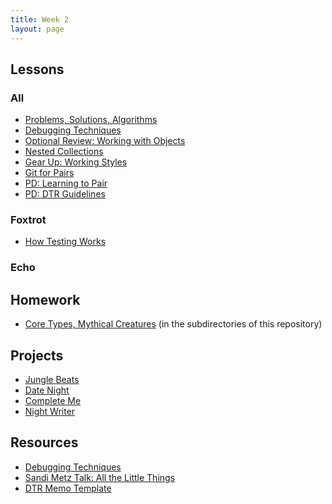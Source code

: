 ```yaml
---
title: Week 2
layout: page
---
```


## Lessons

### All

* [Problems, Solutions, Algorithms](../lessons/problems_solutions_algorithms)
* [Debugging Techniques](../lessons/debugging_techniques)
* [Optional Review: Working with Objects](../lessons/working_with_objects)
* [Nested Collections](../lessons/nested_collections)
* [Gear Up: Working Styles](https://github.com/turingschool/gear-up/blob/master/m1_citizenship/session_3_intro_extro_ambivert_styles.markdown)
* [Git for Pairs](../lessons/git_for_pairs)
* [PD: Learning to Pair](../../career_development_curriculum/module_one/learning_to_pair)
* [PD: DTR Guidelines](../../career_development_curriculum/module_one/dtr_guidelines_memo)

### Foxtrot
* [How Testing Works](../lessons/how_testing_works)

### Echo


<!-- * [Debugging With Pry](../lessons/debugging_with_pry) -->
<!-- * [Testing in a Project](../lessons/testing_in_a_project) -->

## Homework

* [Core Types, Mythical Creatures](https://github.com/turingschool/ruby-exercises/) (in the subdirectories of this repository)


## Projects

* [Jungle Beats](../projects/jungle_beat)
* [Date Night](../projects/date_night)
* [Complete Me](../projects/complete_me)
* [Night Writer](../projects/night_writer)


## Resources

* [Debugging Techniques](../slides/debugging)
* [Sandi Metz Talk: All the Little Things](https://www.youtube.com/watch?v=8bZh5LMaSmE)
* [DTR Memo Template](https://docs.google.com/document/d/1zMtgWhODQuP3KBNhrg6PtmPUkw0DIskqgggeyEzYZi4/edit)
